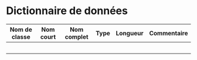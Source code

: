 # Dictionnaire de données

| Nom de classe | Nom court | Nom complet | Type | Longueur | Commentaire |
| ------------- | --------- | ----------- | ---- | -------- | ----------- |
|               |           |             |      |          |             |
|               |           |             |      |          |             |
|               |           |             |      |          |             |
|               |           |             |      |          |             |
|               |           |             |      |          |             |

